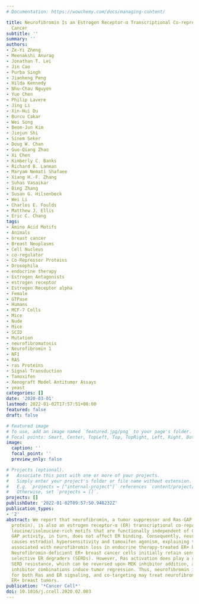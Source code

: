 ```yaml
---
# Documentation: https://wowchemy.com/docs/managing-content/

title: Neurofibromin Is an Estrogen Receptor-α Transcriptional Co-repressor in Breast
  Cancer
subtitle: ''
summary: ''
authors:
- Ze-Yi Zheng
- Meenakshi Anurag
- Jonathan T. Lei
- Jin Cao
- Purba Singh
- Jianheng Peng
- Hilda Kennedy
- Nhu-Chau Nguyen
- Yue Chen
- Philip Lavere
- Jing Li
- Xin-Hui Du
- Burcu Cakar
- Wei Song
- Beom-Jun Kim
- Jiejun Shi
- Sinem Seker
- Doug W. Chan
- Guo-Qiang Zhao
- Xi Chen
- Kimberly C. Banks
- Richard B. Lanman
- Maryam Nemati Shafaee
- Xiang H.-F. Zhang
- Suhas Vasaikar
- Bing Zhang
- Susan G. Hilsenbeck
- Wei Li
- Charles E. Foulds
- Matthew J. Ellis
- Eric C. Chang
tags:
- Amino Acid Motifs
- Animals
- breast cancer
- Breast Neoplasms
- Cell Nucleus
- co-regulator
- Co-Repressor Proteins
- Drosophila
- endocrine therapy
- Estrogen Antagonists
- estrogen receptor
- Estrogen Receptor alpha
- Female
- GTPase
- Humans
- MCF-7 Cells
- Mice
- Nude
- Mice
- SCID
- Mutation
- neurofibromatosis
- Neurofibromin 1
- NF1
- RAS
- ras Proteins
- Signal Transduction
- Tamoxifen
- Xenograft Model Antitumor Assays
- yeast
categories: []
date: '2020-03-01'
lastmod: 2022-01-02T17:57:51+08:00
featured: false
draft: false

# Featured image
# To use, add an image named `featured.jpg/png` to your page's folder.
# Focal points: Smart, Center, TopLeft, Top, TopRight, Left, Right, BottomLeft, Bottom, BottomRight.
image:
  caption: ''
  focal_point: ''
  preview_only: false

# Projects (optional).
#   Associate this post with one or more of your projects.
#   Simply enter your project's folder or file name without extension.
#   E.g. `projects = ["internal-project"]` references `content/project/deep-learning/index.md`.
#   Otherwise, set `projects = []`.
projects: []
publishDate: '2022-01-02T09:57:50.948232Z'
publication_types:
- '2'
abstract: We report that neurofibromin, a tumor suppressor and Ras-GAP (GTPase-activating
  protein), is also an estrogen receptor-α (ER) transcriptional co-repressor through
  leucine/isoleucine-rich motifs that are functionally independent of GAP activity.
  GAP activity, in turn, does not affect ER binding. Consequently, neurofibromin depletion
  causes estradiol hypersensitivity and tamoxifen agonism, explaining the poor prognosis
  associated with neurofibromin loss in endocrine therapy-treated ER+ breast cancer.
  Neurofibromin-deficient ER+ breast cancer cells initially retain sensitivity to
  selective ER degraders (SERDs). However, Ras activation does play a role in acquired
  SERD resistance, which can be reversed upon MEK inhibitor addition, and SERD/MEK
  inhibitor combinations induce tumor regression. Thus, neurofibromin is a dual repressor
  for both Ras and ER signaling, and co-targeting may treat neurofibromin-deficient
  ER+ breast tumors.
publication: '*Cancer Cell*'
doi: 10.1016/j.ccell.2020.02.003
---
```

